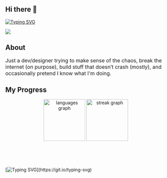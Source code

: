 ## Hi there 👋

[![Typing SVG](https://readme-typing-svg.herokuapp.com?font=Fira+Code&pause=1000&color=1AF700&width=435&lines=Hey+I'm+Rahul;I+design+and+build+on+the+web)](https://git.io/typing-svg)

<div align="left">
  <img src="https://visitor-badge.laobi.icu/badge?page_id=rahul-akumar.rahul-akumar&rstyle=plastic&left_text=Profile%20Views%20:"  />
</div>

## About

<p style="font-size:16px;">
Just a dev/designer trying to make sense of the chaos, break the internet (on purpose), build stuff that doesn’t crash (mostly), and occasionally pretend I know what I'm doing.
</p>

## My Progress

<div align="center" style="margin-bottom: 30px;">
  <img src="https://github-readme-stats.vercel.app/api/top-langs?username=rahul-akumar&locale=en&hide_title=false&layout=compact&card_width=320&langs_count=10&theme=dark&hide_border=false&order=2" height="130" alt="languages graph"  />
  <img src="https://streak-stats.demolab.com?user=rahul-akumar&locale=en&mode=daily&theme=dark&hide_border=false&border_radius=12&order=3" height="130" alt="streak graph"  />
</div>
<br><br>

[![Typing SVG](https://readme-typing-svg.demolab.com?font=Fira+Code&size=16&pause=1000&color=00F707&width=435&lines=%3E+Building.+Breaking.+Designing.+Learning.)](https://git.io/typing-svg)

